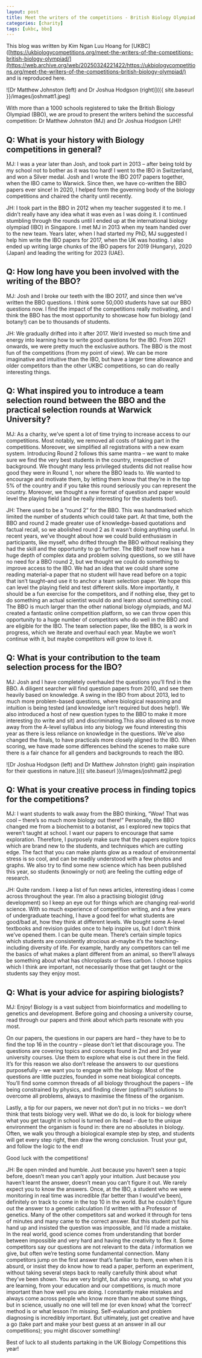 ```yaml
---
layout: post
title: Meet the writers of the competitions - British Biology Olympiad
categories: [charity]
tags: [ukbc, bbo]
---
```

This blog was written by Kim Ngan Luu Hoang for [UKBC]([https://ukbiologycompetitions.org/meet-the-writers-of-the-competitions-british-biology-olympiad/](https://web.archive.org/web/20250324221422/https://ukbiologycompetitions.org/meet-the-writers-of-the-competitions-british-biology-olympiad/) and is reproduced here.

![Dr Matthew Johnston (left) and Dr Joshua Hodgson (right)]({{ site.baseurl }}/images/joshmatt1.jpeg)

With more than a 1000 schools registered to take the British Biology Olympiad (BBO), we are proud to present the writers behind the successful competition: Dr Matthew Johnston (MJ) and Dr Joshua Hodgson (JH)!

## Q: What is your history with Biology competitions in general?
MJ: I was a year later than Josh, and took part in 2013 – after being told by my school not to bother as it was too hard! I went to the IBO in Switzerland, and won a Silver medal. Josh and I wrote the IBO 2017 papers together, when the IBO came to Warwick. Since then, we have co-written the BBO papers ever since! In 2020, I helped form the governing body of the biology competitions and chaired the charity until recently. 

JH: I took part in the BBO in 2012 when my teacher suggested it to me. I didn’t really have any idea what it was even as I was doing it. I continued stumbling through the rounds until I ended up at the international biology olympiad (IBO) in Singapore. I met MJ in 2013 when my team handed over to the new team. Years later, when I had started my PhD, MJ suggested I help him write the IBO papers for 2017, when the UK was hosting. I also ended up writing large chunks of the IBO papers for 2019 (Hungary), 2020 (Japan) and leading the writing for 2023 (UAE).

## Q: How long have you been involved with the writing of the BBO?
MJ: Josh and I broke our teeth with the IBO 2017, and since then we’ve written the BBO questions. I think some 50,000 students have sat our BBO questions now. I find the impact of the competitions really motivating, and I think the BBO has the most opportunity to showcase how fun biology (and botany!) can be to thousands of students. 

JH: We gradually drifted into it after 2017. We’d invested so much time and energy into learning how to write good questions for the IBO. From 2021 onwards, we were pretty much the exclusive authors. The BBO is the most fun of the competitions (from my point of view). We can be more imaginative and intuitive than the IBO, but have a larger time allowance and older competitors than the other UKBC competitions, so can do really interesting things.

## Q: What inspired you to introduce a team selection round between the BBO and the practical selection rounds at Warwick University?
MJ: As a charity, we’ve spent a lot of time trying to increase access to our competitions. Most notably, we removed all costs of taking part in the competitions. Moreover, we simplified all registrations with a new exam system. Introducing Round 2 follows this same mantra – we want to make sure we find the very best students in the country, irrespective of background. We thought many less privileged students did not realise how good they were in Round 1, nor where the BBO leads to. We wanted to encourage and motivate them, by letting them know that they’re in the top 5% of the country and if you take this round seriously you can represent the country. Moreover, we thought a new format of question and paper would level the playing field (and be really interesting for the students too!). 

JH: There used to be a “round 2” for the BBO. This was handmarked which limited the number of students which could take part. At that time, both the BBO and round 2 made greater use of knowledge-based quotations and factual recall, so we abolished round 2 as it wasn’t doing anything useful. In recent years, we’ve thought about how we could build enthusiasm in participants, like myself, who drifted through the BBO without realising they had the skill and the opportunity to go further. The BBO itself now has a huge depth of complex data and problem solving questions, so we still have no need for a BBO round 2, but we thought we could do something to improve access to the IBO. We had an idea that we could share some reading material–a paper that no student will have read before on a topic that isn’t taught–and use it to anchor a team selection paper. We hope this can level the playing field and test different skills. More importantly, it should be a fun exercise for the competitors, and if nothing else, they get to do something an actual scientist would do and learn about something cool. The BBO is much larger than the other national biology olympiads, and MJ created a fantastic online competition platform, so we can throw open this opportunity to a huge number of competitors who do well in the BBO and are eligible for the IBO. The team selection paper, like the BBO, is a work in progress, which we iterate and overhaul each year. Maybe we won’t continue with it, but maybe competitors will grow to love it.

## Q: What is your contribution to the team selection process for the IBO?
MJ: Josh and I have completely overhauled the questions you’ll find in the BBO. A diligent searcher will find question papers from 2010, and see them heavily based on knowledge. A swing in the IBO from about 2013, led to much more problem-based questions, where biological reasoning and intuition is being tested (and knowledge isn’t required but does help!). We also introduced a host of new question types to the BBO to make it more interesting (to write and sit) and discriminating.This also allowed us to move away from the A-level syllabus into any biology we found interesting this year as there is less reliance on knowledge in the questions. We’ve also changed the finals, to have practicals more closely aligned to the IBO. When scoring, we have made some differences behind the scenes to make sure there is a fair chance for all genders and backgrounds to reach the IBO. 

![Dr Joshua Hodgson (left) and Dr Matthew Johnston (right) gain inspiration for their questions in nature.]({{ site.baseurl }}/images/joshmatt2.jpeg)

## Q: What is your creative process in finding topics for the competitions?
MJ: I want students to walk away from the BBO thinking, “Wow! That was cool – there’s so much more biology out there!” Personally, the BBO changed me from a biochemist to a botanist, as I explored new topics that weren’t taught at school. I want our papers to encourage that same exploration. Therefore, I purposely make sure that the papers explore topics which are brand new to the students, and techniques which are cutting edge. The fact that you can make plants glow as a readout of environmental stress is so cool, and can be readily understood with a few photos and graphs. We also try to find some new science which has been published this year, so students (knowingly or not) are feeling the cutting edge of research.

JH: Quite random. I keep a list of fun news articles, interesting ideas I come across throughout the year. I’m also a practising biologist (drug development) so I keep an eye out for things which are changing real-world science. With so much experience of competition writing, and a few years of undergraduate teaching, I have a good feel for what students are good/bad at, how they think at different levels. We bought some A-level textbooks and revision guides once to help inspire us, but I don’t think we’ve opened them. I can be quite mean. There’s certain simple topics which students are consistently atrocious at–maybe it’s the teaching–including diversity of life. For example, hardly any competitors can tell me the basics of what makes a plant different from an animal, so there’ll always be something about what has chloroplasts or fixes carbon. I choose topics which I think are important, not necessarily those that get taught or the students say they enjoy most.

## Q: What is your advice for aspiring biologists?
MJ: Enjoy! Biology is a vast subject from bioinformatics and modelling to genetics and development. Before going and choosing a university course, read through our papers and think about which parts resonate with you most.

On our papers, the questions in our papers are hard – they have to be to find the top 16 in the country – please don’t let that discourage you. The questions are covering topics and concepts found in 2nd and 3rd year university courses. Use them to explore what else is out there in the field. It’s for this reason we also don’t release the answers to our questions purposefully – we want you to engage with the biology. Most of the questions are little puzzles, founded in some neat biological concepts. You’ll find some common threads of all biology throughout the papers – life being constrained by physics, and finding clever (optimal?) solutions to overcome all problems, always to maximise the fitness of the organism. 

Lastly, a tip for our papers, we never not don’t put in no tricks – we don’t think that tests biology very well. What we do do, is look for biology where what you get taught in school is turned on its head – due to the unique environment the organism is found in: there are no absolutes in biology. Often, we walk you through a biological example step by step, and students will get every step right, then draw the wrong conclusion. Trust your gut, and follow the logic to the end!

Good luck with the competitions!

JH: Be open minded and humble. Just because you haven’t seen a topic before, doesn’t mean you can’t apply your intuition. Just because you haven’t learnt the answer, doesn’t mean you can’t figure it out. We rarely expect you to know the answers. Once, at the IBO, a student who we were monitoring in real time was incredible (far better than I would’ve been), definitely on track to come in the top 10 in the world. But he couldn’t figure out the answer to a genetic calculation I’d written with a Professor of genetics. Many of the other competitors sat and worked it through for tens of minutes and many came to the correct answer. But this student put his hand up and insisted the question was impossible, and I’d made a mistake. In the real world, good science comes from understanding that border between impossible and very hard and having the creativity to flex it. Some competitors say our questions are not relevant to the data / information we give, but often we’re testing some fundamental connection. Many competitors jump on the first answer that’s familiar to them, even when it is absurd, or insist they do know how to read a paper, perform an experiment, without taking several steps back to really carefully think about what they’ve been shown. You are very bright, but also very young, so what you are learning, from your education and our competitions, is much more important than how well you are doing. I constantly make mistakes and always come across people who know more than me about some things, but in science, usually no one will tell me (or even know) what the ‘correct’ method is or what lesson I’m missing. Self-evaluation and problem diagnosing is incredibly important. But ultimately, just get creative and have a go (take part and make your best guess at an answer in all our competitions); you might discover something!

Best of luck to all students partaking in the UK Biology Competitions this year!
